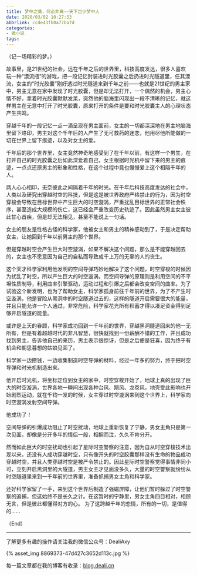 ```yaml
---
title: 梦中之情，何必非真——天下岂少梦中人
date: 2020/03/02 10:27:53
abbrlink: ccde43fb0a77ba7d
categories:
- 微小说
tags:
---
```

（记一场精彩的梦。）

故事里，是21世纪的社会，远在千年之后的世界里，科技高度发达，很多人喜欢玩一种“漂流瓶”的游戏，把一段记忆封装进时光胶囊之后扔进时光隧道里，任其漂流，女主的“时光胶囊”刚好透过时光隧道来到千年之前——也就是21世纪的男主家中，男主无意在家中发现了时光胶囊，但是却无法打开，一个偶然的机会，男主心情不好，拿着时光胶囊默默发呆，突然他的脑海里闪现出一段不清晰的记忆，就这样男主在无意中打开了时光胶囊，原来打开的条件是要和时光胶囊主人的心理状态产生共鸣。

穿越千年的一段记忆一点一滴呈现在男主面前，女主的一切都深深地在男主地脑海里留下烙印，男主对这个千年后的人产生了无可救药的迷恋，他用尽他所能做的一切在世界上留下痕迹，以及对女主的爱。

千年后的那个世界里，女主竟然神奇地感受到了在千年以前，有这样一个男生，在打开自己的时光胶囊之后如此深爱着自己，女主根据时光机中留下来的男主的痕迹，一点点还原男主的形象和性格，在这个过程中竟也慢慢爱上这个相隔千年的人。

两人心心相印，无奈彼此之间隔着千年的时光。在千年后科技高度发达的社会中，人类以及研究出穿越时空的科技，但是这是被世界政府严格禁止的行为，因为时空穿梭会导致在目标世界中产生巨大的时空漩涡，严重扰乱目标世界的正常社会秩序，甚至造成大规模的伤亡，这已经会严重改变历史轨迹了。因此虽然男主女主彼此甘心首疾，但是却无法相见，甚至不能说上一句话。

女主的朋友是性格古怪的科学家，他被女主和男主的精神感动到了，于是决定帮助女主，让她回到千年以前男主的那个世界。

但是穿越时空会产生巨大时空漩涡，如果不解决这个问题，那么是不能穿越回去的，女主也不愿意因为自己的自私而导致成千上万的无辜的人的丧生。

这个天才科学家利用他发明的空间导弹巧妙地解决了这个问题，时空穿梭的时候因为扰乱了时空，所以产生巨大的时空漩涡，而空间导弹的原理则是利用空间的不平坦性质制导，利用曲率引擎驱动，运动过程和引爆之后都会改变空间的曲率。为了试验这个新发明，也为了帮助女主，科学家孤身前往千年前的世界，为了不产生时空漩涡，他是冒险从黑洞中的时空隧道过去的，这样的隧道开启需要很大的能量，并且只能允许一个人通过，非常危险，科学家花光所有积蓄才得以凑足资金得到足够开启隧道的能量。

或许是上天的眷顾，科学家成功回到一千年前的世界，穿越黑洞隧道回来的他一无所有，但是有着超越时代的非凡智慧，很快就找到一份薪酬不错的工作，并且成功找到男主，告诉他自己的来历，男主表示很惊讶，但是之后便是狂喜，因为终于有机会和朝思暮想的姑娘见面了。

科学家一边攒钱，一边收集制造时空导弹的材料，经过一年多的努力，终于把时空导弹和时光机制造出来。

他开启时光机，将坐标定位到女主的家中，时空穿梭开始了，地球上真的出现了巨大的时空漩涡，世界各地一瞬间出现各种台风、飓风、龙卷风，地壳受此影响也开始剧烈运动，就在千钧一发的时候，女主穿过时空漩涡来到这个世界上，科学家向时空漩涡发射空间导弹。

他成功了！

空间导弹的引爆成功阻止了时空扰动，地球上重新恢复了宁静，男女主角只是第一次见面，却像是分开多年的情侣一般，相拥而泣，久久不肯分开。

然而如此巨大的时空扰动也引起了星际时空警察的注意，因为自从时空穿梭技术出现以来，还没有人成功穿越时空，只有像开头的时空胶囊那样没有生命的物品成功穿越时空，并且人类穿越时空是被严令禁止的。因此星际时空警察觉得事情非同小可，立刻开启黑洞里的大隧道，男主女主才见面没多久，大量的时空警察就纷纷从时空隧道里来到一千年前的世界里，准备抓捕男女主角和科学家。

还好科学家留了一手，来到这个世界后制造了强磁屏障，让他们暂时躲过了时空警察的追捕，但这始终不是长久之计。在这暂时的宁静里，男女主角四目相对，相顾无言，但是彼此都懂得对方的心。
为了这跨越千年的恋情，所有的一切，是值得的……

（End）

---------------

了解更多有趣的操作请关注我的微信公众号：DealiAxy

{% asset_img 8869373-47d427c3652d113c.jpg %}

每一篇文章都在我的博客有收录：[blog.deali.cn](http://blog.deali.cn)

